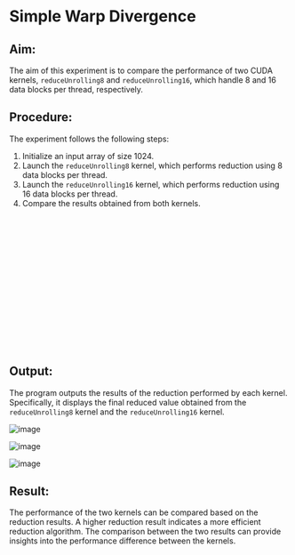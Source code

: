 # Simple Warp Divergence

## Aim:
The aim of this experiment is to compare the performance of two CUDA kernels, `reduceUnrolling8` and `reduceUnrolling16`, which handle 8 and 16 data blocks per thread, respectively.

## Procedure:
The experiment follows the following steps:
1. Initialize an input array of size 1024.
2. Launch the `reduceUnrolling8` kernel, which performs reduction using 8 data blocks per thread.
3. Launch the `reduceUnrolling16` kernel, which performs reduction using 16 data blocks per thread.
4. Compare the results obtained from both kernels.

<br><br><br><br><br><br><br><br><br><br><br><br><br><br>

## Output:
The program outputs the results of the reduction performed by each kernel. Specifically, it displays the final reduced value obtained from the `reduceUnrolling8` kernel and the `reduceUnrolling16` kernel.

![image](https://github.com/Marinto-Richee/Parallel-Computing-Architecture/assets/65499285/597ff299-dae1-45b7-8e8c-561cfe9efe34)

![image](https://github.com/Marinto-Richee/Parallel-Computing-Architecture/assets/65499285/441c1ebd-2dd6-4f14-b049-d039c6795b37)

![image](https://github.com/Marinto-Richee/Parallel-Computing-Architecture/assets/65499285/2d862570-2d14-4774-b3b6-a914dfc56252)

## Result:
The performance of the two kernels can be compared based on the reduction results. A higher reduction result indicates a more efficient reduction algorithm.
The comparison between the two results can provide insights into the performance difference between the kernels.
